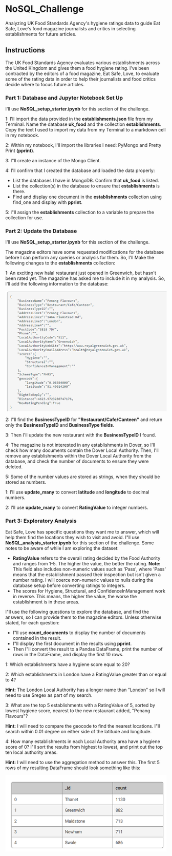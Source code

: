 # NoSQL_Challenge
Analyzing UK Food Standards Agency's hygiene ratings data to guide Eat Safe, Love's food magazine journalists and critics in selecting establishments for future articles.

## Instructions
The UK Food Standards Agency evaluates various establishments across the United Kingdom and gives them a food hygiene rating. I've been contracted by the editors of a food magazine, Eat Safe, Love, to evaluate some of the rating data in order to help their journalists and food critics decide where to focus future articles.

### Part 1: Database and Jupyter Notebook Set Up
I'll use **NoSQL_setup_starter.ipynb** for this section of the challenge.

1: I'll import the data provided in the **establishments.json** file from my Terminal. Name the database **uk_food** and the collection **establishments**. Copy the text I used to import my data from my Terminal to a markdown cell in my notebook.

2: Within my notebook, I'll import the libraries I need: PyMongo and Pretty Print **(pprint)**.

3: I"ll create an instance of the Mongo Client.

4: I'll confirm that I created the database and loaded the data properly:

  - List the databases I have in MongoDB. Confirm that **uk_food** is listed.
  - List the collection(s) in the database to ensure that **establishments** is there.
  - Find and display one document in the **establishments** collection using find_one and display with **pprint**.

5: I"ll assign the **establishments** collection to a variable to prepare the collection for use.

### Part 2: Update the Database
I'll use **NoSQL_setup_starter.ipynb** for this section of the challenge.

The magazine editors have some requested modifications for the database before I can perform any queries or analysis for them. So, I'll Make the following changes to the **establishments** collection:

1: An exciting new halal restaurant just opened in Greenwich, but hasn't been rated yet. The magazine has asked me to include it in my analysis. So, I'll add the following information to the database:

![](Image.png)

2: I"ll find the **BusinessTypeID** for **"Restaurant/Cafe/Canteen"** and return only the **BusinessTypeID** and **BusinessType fields**.

3: Then I'll update the new restaurant with the **BusinessTypeID** I found.

4: The magazine is not interested in any establishments in Dover, so I'll check how many documents contain the Dover Local Authority.
Then, I'll remove any establishments within the Dover Local Authority from the database, and check the number of documents to ensure they were deleted.

5: Some of the number values are stored as strings, when they should be stored as numbers.

   1: I'll use **update_many** to convert **latitude** and **longitude** to decimal numbers.
   
   2: I'll use **update_many** to convert **RatingValue** to integer numbers.

### Part 3: Exploratory Analysis
Eat Safe, Love has specific questions they want me to answer, which will help them find the locations they wish to visit and avoid.
I"ll use **NoSQL_analysis_starter.ipynb** for this section of the challenge.
Some notes to be aware of while I am exploring the dataset:

- **RatingValue** refers to the overall rating decided by the Food Authority and ranges from 1-5. The higher the value, the better the rating.
    **Note:** This field also includes non-numeric values such as 'Pass', where 'Pass' means that the establishment passed their inspection but isn't given a number rating. I will coerce non-numeric values to nulls during the database setup before converting ratings to integers.
- The scores for Hygiene, Structural, and ConfidenceInManagement work in reverse. This means, the higher the value, the worse the establishment is in these areas.

I"ll use the following questions to explore the database, and find the answers, so I can provide them to the magazine editors.
Unless otherwise stated, for each question:

- I"ll use **count_documents** to display the number of documents contained in the result.
- I"ll display the first document in the results using **pprint**.
- Then I"ll convert the result to a Pandas DataFrame, print the number of rows in the DataFrame, and display the first 10 rows.

1: Which establishments have a hygiene score equal to 20?

2: Which establishments in London have a RatingValue greater than or equal to 4?

**Hint:** The London Local Authority has a longer name than "London" so I will need to use $regex as part of my search.

3: What are the top 5 establishments with a RatingValue of 5, sorted by lowest hygiene score, nearest to the new restaurant added, "Penang Flavours"?

**Hint:** I will need to compare the geocode to find the nearest locations. I"ll search within 0.01 degree on either side of the latitude and longitude.

4: How many establishments in each Local Authority area have a hygiene score of 0? I"ll sort the results from highest to lowest, and print out the top ten local authority areas.

**Hint:** I will need to use the aggregation method to answer this.
The first 5 rows of my resulting DataFrame should look something like this:

![](Image2.png)
